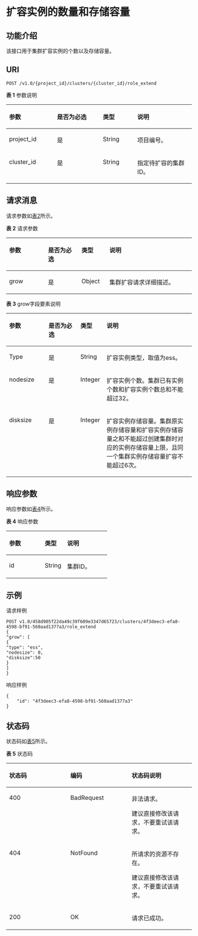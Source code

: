# 扩容实例的数量和存储容量<a name="css_03_0038"></a>

## 功能介绍<a name="section75737501719"></a>

该接口用于集群扩容实例的个数以及存储容量。

## URI<a name="section115741054178"></a>

```
POST /v1.0/{project_id}/clusters/{cluster_id}/role_extend
```

**表 1**  参数说明

<a name="table85787561718"></a>
<table><thead align="left"><tr id="row196991518175"><th class="cellrowborder" valign="top" width="25.77%" id="mcps1.2.5.1.1"><p id="p12699185101719"><a name="p12699185101719"></a><a name="p12699185101719"></a>参数</p>
</th>
<th class="cellrowborder" valign="top" width="24.740000000000002%" id="mcps1.2.5.1.2"><p id="p1269975161713"><a name="p1269975161713"></a><a name="p1269975161713"></a>是否为必选</p>
</th>
<th class="cellrowborder" valign="top" width="18.56%" id="mcps1.2.5.1.3"><p id="p469911514175"><a name="p469911514175"></a><a name="p469911514175"></a>类型</p>
</th>
<th class="cellrowborder" valign="top" width="30.930000000000003%" id="mcps1.2.5.1.4"><p id="p1869911561716"><a name="p1869911561716"></a><a name="p1869911561716"></a>说明</p>
</th>
</tr>
</thead>
<tbody><tr id="row10699115191716"><td class="cellrowborder" valign="top" width="25.77%" headers="mcps1.2.5.1.1 "><p id="p146994513174"><a name="p146994513174"></a><a name="p146994513174"></a>project_id</p>
</td>
<td class="cellrowborder" valign="top" width="24.740000000000002%" headers="mcps1.2.5.1.2 "><p id="p2699135131720"><a name="p2699135131720"></a><a name="p2699135131720"></a>是</p>
</td>
<td class="cellrowborder" valign="top" width="18.56%" headers="mcps1.2.5.1.3 "><p id="p1769911516173"><a name="p1769911516173"></a><a name="p1769911516173"></a>String</p>
</td>
<td class="cellrowborder" valign="top" width="30.930000000000003%" headers="mcps1.2.5.1.4 "><p id="p1869916551714"><a name="p1869916551714"></a><a name="p1869916551714"></a>项目编号。</p>
</td>
</tr>
<tr id="row1969995191712"><td class="cellrowborder" valign="top" width="25.77%" headers="mcps1.2.5.1.1 "><p id="p369914511174"><a name="p369914511174"></a><a name="p369914511174"></a>cluster_id</p>
</td>
<td class="cellrowborder" valign="top" width="24.740000000000002%" headers="mcps1.2.5.1.2 "><p id="p136997512171"><a name="p136997512171"></a><a name="p136997512171"></a>是</p>
</td>
<td class="cellrowborder" valign="top" width="18.56%" headers="mcps1.2.5.1.3 "><p id="p14699135121714"><a name="p14699135121714"></a><a name="p14699135121714"></a>String</p>
</td>
<td class="cellrowborder" valign="top" width="30.930000000000003%" headers="mcps1.2.5.1.4 "><p id="p14699185101713"><a name="p14699185101713"></a><a name="p14699185101713"></a>指定待扩容的集群ID。</p>
</td>
</tr>
</tbody>
</table>

## 请求消息<a name="section258613510176"></a>

请求参数如[表2](#table758918551711)所示。

**表 2**  请求参数

<a name="table758918551711"></a>
<table><thead align="left"><tr id="row1569985151715"><th class="cellrowborder" valign="top" width="21%" id="mcps1.2.5.1.1"><p id="p869917510179"><a name="p869917510179"></a><a name="p869917510179"></a>参数</p>
</th>
<th class="cellrowborder" valign="top" width="18%" id="mcps1.2.5.1.2"><p id="p1069911517177"><a name="p1069911517177"></a><a name="p1069911517177"></a>是否为必选</p>
</th>
<th class="cellrowborder" valign="top" width="15%" id="mcps1.2.5.1.3"><p id="p196991559177"><a name="p196991559177"></a><a name="p196991559177"></a>类型</p>
</th>
<th class="cellrowborder" valign="top" width="46%" id="mcps1.2.5.1.4"><p id="p106996511717"><a name="p106996511717"></a><a name="p106996511717"></a>说明</p>
</th>
</tr>
</thead>
<tbody><tr id="row4699125111715"><td class="cellrowborder" valign="top" width="21%" headers="mcps1.2.5.1.1 "><p id="p9699855174"><a name="p9699855174"></a><a name="p9699855174"></a>grow</p>
</td>
<td class="cellrowborder" valign="top" width="18%" headers="mcps1.2.5.1.2 "><p id="p2699135151718"><a name="p2699135151718"></a><a name="p2699135151718"></a>是</p>
</td>
<td class="cellrowborder" valign="top" width="15%" headers="mcps1.2.5.1.3 "><p id="p197007531711"><a name="p197007531711"></a><a name="p197007531711"></a>Object</p>
</td>
<td class="cellrowborder" valign="top" width="46%" headers="mcps1.2.5.1.4 "><p id="p570020518172"><a name="p570020518172"></a><a name="p570020518172"></a>集群扩容请求详细描述。</p>
</td>
</tr>
</tbody>
</table>

**表 3**  grow字段要素说明

<a name="table4597205181712"></a>
<table><thead align="left"><tr id="row187001551176"><th class="cellrowborder" valign="top" width="21.21212121212121%" id="mcps1.2.5.1.1"><p id="p9700145121717"><a name="p9700145121717"></a><a name="p9700145121717"></a>参数</p>
</th>
<th class="cellrowborder" valign="top" width="17.171717171717173%" id="mcps1.2.5.1.2"><p id="p2700659174"><a name="p2700659174"></a><a name="p2700659174"></a>是否为必选</p>
</th>
<th class="cellrowborder" valign="top" width="14.141414141414144%" id="mcps1.2.5.1.3"><p id="p570012510179"><a name="p570012510179"></a><a name="p570012510179"></a>类型</p>
</th>
<th class="cellrowborder" valign="top" width="47.474747474747474%" id="mcps1.2.5.1.4"><p id="p117003551718"><a name="p117003551718"></a><a name="p117003551718"></a>说明</p>
</th>
</tr>
</thead>
<tbody><tr id="row117009591711"><td class="cellrowborder" valign="top" width="21.21212121212121%" headers="mcps1.2.5.1.1 "><p id="p1370013512174"><a name="p1370013512174"></a><a name="p1370013512174"></a>Type</p>
</td>
<td class="cellrowborder" valign="top" width="17.171717171717173%" headers="mcps1.2.5.1.2 "><p id="p15242191272110"><a name="p15242191272110"></a><a name="p15242191272110"></a>是</p>
</td>
<td class="cellrowborder" valign="top" width="14.141414141414144%" headers="mcps1.2.5.1.3 "><p id="p770020521719"><a name="p770020521719"></a><a name="p770020521719"></a>String</p>
</td>
<td class="cellrowborder" valign="top" width="47.474747474747474%" headers="mcps1.2.5.1.4 "><p id="p182331572119"><a name="p182331572119"></a><a name="p182331572119"></a>扩容实例类型，取值为ess。</p>
</td>
</tr>
<tr id="row17700852177"><td class="cellrowborder" valign="top" width="21.21212121212121%" headers="mcps1.2.5.1.1 "><p id="p12700450178"><a name="p12700450178"></a><a name="p12700450178"></a>nodesize</p>
</td>
<td class="cellrowborder" valign="top" width="17.171717171717173%" headers="mcps1.2.5.1.2 "><p id="p3700105131711"><a name="p3700105131711"></a><a name="p3700105131711"></a>是</p>
</td>
<td class="cellrowborder" valign="top" width="14.141414141414144%" headers="mcps1.2.5.1.3 "><p id="p370017511174"><a name="p370017511174"></a><a name="p370017511174"></a>Integer</p>
</td>
<td class="cellrowborder" valign="top" width="47.474747474747474%" headers="mcps1.2.5.1.4 "><p id="p147001955176"><a name="p147001955176"></a><a name="p147001955176"></a>扩容实例个数。集群已有实例个数和扩容实例个数总和不能超过32。</p>
</td>
</tr>
<tr id="row1470013515179"><td class="cellrowborder" valign="top" width="21.21212121212121%" headers="mcps1.2.5.1.1 "><p id="p1570055171717"><a name="p1570055171717"></a><a name="p1570055171717"></a>disksize</p>
</td>
<td class="cellrowborder" valign="top" width="17.171717171717173%" headers="mcps1.2.5.1.2 "><p id="p970012511715"><a name="p970012511715"></a><a name="p970012511715"></a>是</p>
</td>
<td class="cellrowborder" valign="top" width="14.141414141414144%" headers="mcps1.2.5.1.3 "><p id="p15700155121712"><a name="p15700155121712"></a><a name="p15700155121712"></a>Integer</p>
</td>
<td class="cellrowborder" valign="top" width="47.474747474747474%" headers="mcps1.2.5.1.4 "><p id="p6700135111715"><a name="p6700135111715"></a><a name="p6700135111715"></a>扩容实例存储容量。集群原实例存储容量和扩容实例存储容量之和不能超过创建集群时对应的实例存储容量上限，且同一个集群实例存储容量扩容不能超过6次。</p>
</td>
</tr>
</tbody>
</table>

## 响应参数<a name="section86215510171"></a>

响应参数如[表4](#table0621135181710)所示。

**表 4**  响应参数

<a name="table0621135181710"></a>
<table><thead align="left"><tr id="row17701135201711"><th class="cellrowborder" valign="top" width="35.35353535353536%" id="mcps1.2.4.1.1"><p id="p18701455173"><a name="p18701455173"></a><a name="p18701455173"></a>参数</p>
</th>
<th class="cellrowborder" valign="top" width="22.222222222222225%" id="mcps1.2.4.1.2"><p id="p137016514178"><a name="p137016514178"></a><a name="p137016514178"></a>类型</p>
</th>
<th class="cellrowborder" valign="top" width="42.42424242424242%" id="mcps1.2.4.1.3"><p id="p9701165181715"><a name="p9701165181715"></a><a name="p9701165181715"></a>说明</p>
</th>
</tr>
</thead>
<tbody><tr id="row37013531713"><td class="cellrowborder" valign="top" width="35.35353535353536%" headers="mcps1.2.4.1.1 "><p id="p3701559179"><a name="p3701559179"></a><a name="p3701559179"></a>id</p>
</td>
<td class="cellrowborder" valign="top" width="22.222222222222225%" headers="mcps1.2.4.1.2 "><p id="p107015513172"><a name="p107015513172"></a><a name="p107015513172"></a>String</p>
</td>
<td class="cellrowborder" valign="top" width="42.42424242424242%" headers="mcps1.2.4.1.3 "><p id="p170110515176"><a name="p170110515176"></a><a name="p170110515176"></a>集群ID。</p>
</td>
</tr>
</tbody>
</table>

## 示例<a name="section1516452839"></a>

请求样例

```
POST v1.0/458d905f22da49c39f609e3347d65723/clusters/4f3deec3-efa8-4598-bf91-560aad1377a3/role_extend
{
"grow": [
{
"type": "ess",
"nodesize": 0,
"disksize":50
}
]
}
```

响应样例

```
{
    "id": "4f3deec3-efa8-4598-bf91-560aad1377a3"
}
```

## 状态码<a name="section262385181716"></a>

状态码如[表5](#table12321369178)所示。

**表 5**  状态码

<a name="table12321369178"></a>
<table><thead align="left"><tr id="css_03_0018_row1972183521418"><th class="cellrowborder" valign="top" width="33%" id="mcps1.2.4.1.1"><p id="css_03_0018_p14560134151414"><a name="css_03_0018_p14560134151414"></a><a name="css_03_0018_p14560134151414"></a>状态码</p>
</th>
<th class="cellrowborder" valign="top" width="33%" id="mcps1.2.4.1.2"><p id="css_03_0018_p5563194141411"><a name="css_03_0018_p5563194141411"></a><a name="css_03_0018_p5563194141411"></a>编码</p>
</th>
<th class="cellrowborder" valign="top" width="34%" id="mcps1.2.4.1.3"><p id="css_03_0018_p256616411143"><a name="css_03_0018_p256616411143"></a><a name="css_03_0018_p256616411143"></a>状态码说明</p>
</th>
</tr>
</thead>
<tbody><tr id="css_03_0018_row129720356144"><td class="cellrowborder" valign="top" width="33%" headers="mcps1.2.4.1.1 "><p id="css_03_0018_p1957004131410"><a name="css_03_0018_p1957004131410"></a><a name="css_03_0018_p1957004131410"></a>400</p>
</td>
<td class="cellrowborder" valign="top" width="33%" headers="mcps1.2.4.1.2 "><p id="css_03_0018_p165731141171419"><a name="css_03_0018_p165731141171419"></a><a name="css_03_0018_p165731141171419"></a>BadRequest</p>
</td>
<td class="cellrowborder" valign="top" width="34%" headers="mcps1.2.4.1.3 "><p id="css_03_0018_p65778413148"><a name="css_03_0018_p65778413148"></a><a name="css_03_0018_p65778413148"></a>非法请求。</p>
<p id="css_03_0018_p1557974171415"><a name="css_03_0018_p1557974171415"></a><a name="css_03_0018_p1557974171415"></a>建议直接修改该请求，不要重试该请求。</p>
</td>
</tr>
<tr id="css_03_0018_row8972103517147"><td class="cellrowborder" valign="top" width="33%" headers="mcps1.2.4.1.1 "><p id="css_03_0018_p75841441191410"><a name="css_03_0018_p75841441191410"></a><a name="css_03_0018_p75841441191410"></a>404</p>
</td>
<td class="cellrowborder" valign="top" width="33%" headers="mcps1.2.4.1.2 "><p id="css_03_0018_p258716416142"><a name="css_03_0018_p258716416142"></a><a name="css_03_0018_p258716416142"></a>NotFound</p>
</td>
<td class="cellrowborder" valign="top" width="34%" headers="mcps1.2.4.1.3 "><p id="css_03_0018_p15589154118141"><a name="css_03_0018_p15589154118141"></a><a name="css_03_0018_p15589154118141"></a>所请求的资源不存在。</p>
<p id="css_03_0018_p14590164151410"><a name="css_03_0018_p14590164151410"></a><a name="css_03_0018_p14590164151410"></a>建议直接修改该请求，不要重试该请求。</p>
</td>
</tr>
<tr id="css_03_0018_row297223511416"><td class="cellrowborder" valign="top" width="33%" headers="mcps1.2.4.1.1 "><p id="css_03_0018_p13595164131416"><a name="css_03_0018_p13595164131416"></a><a name="css_03_0018_p13595164131416"></a>200</p>
</td>
<td class="cellrowborder" valign="top" width="33%" headers="mcps1.2.4.1.2 "><p id="css_03_0018_p9598741131416"><a name="css_03_0018_p9598741131416"></a><a name="css_03_0018_p9598741131416"></a>OK</p>
</td>
<td class="cellrowborder" valign="top" width="34%" headers="mcps1.2.4.1.3 "><p id="css_03_0018_p659994115146"><a name="css_03_0018_p659994115146"></a><a name="css_03_0018_p659994115146"></a>请求已成功。</p>
</td>
</tr>
</tbody>
</table>

